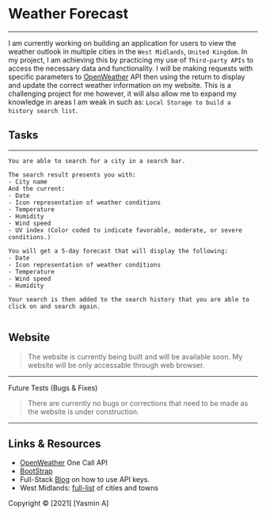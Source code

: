 # Weather Forecast

---

I am currently working on building an application for users to view the weather outlook in multiple cities in the `West Midlands`, `United Kingdom`. In my project, I am achieving this by practicing my use of `Third-party APIs` to access the necessary data and functionality. I will be making requests with specific parameters to [OpenWeather](https://openweathermap.org/api) API then using the return to display and update the correct weather information on my website. This is a challenging project for me however, it will also allow me to expand my knowledge in areas I am weak in such as: `Local Storage to build a history search list`.

## Tasks

---

```
You are able to search for a city in a search bar.

The search result presents you with:
- City name
And the current:
- Date
- Icon representation of weather conditions
- Temperature
- Humidity
- Wind speed
- UV index (Color coded to indicate favorable, moderate, or severe conditions.)

You will get a 5-day forecast that will display the following:
- Date
- Icon representation of weather conditions
- Temperature
- Wind speed
- Humidity

Your search is then added to the search history that you are able to click on and search again.


```

## Website

> The website is currently being built and will be available soon. My website will be only accessable through web browser.

---

Future Tests (Bugs & Fixes)

> There are currently no bugs or corrections that need to be made as the website is under construction.

---

## Links & Resources

- [OpenWeather](https://openweathermap.org/api) One Call API
- [BootStrap](https://getbootstrap.com/)
- Full-Stack [Blog](https://coding-boot-camp.github.io/full-stack/apis/how-to-use-api-keys) on how to use API keys.
- West Midlands: [full-list](https://www.city-town.uk/metropolitan-county-west-midlands.html) of cities and towns

Copyright © [2021] [Yasmin A]
